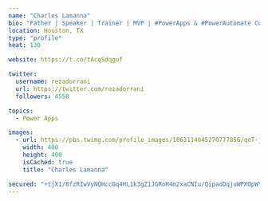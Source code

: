 ```yaml
---
name: "Charles Lamanna"
bio: "Father | Speaker | Trainer | MVP | #PowerApps & #PowerAutomate Community Super User | YouTuber Right-pointing triangle http://youtube.com/c/rezadorrani | Learn - Share - Clockwise rightwards and leftwards open circle arrows"
location: Houston, TX
type: "profile"
heat: 130

website: https://t.co/tAcqSdqguf

twitter:
  username: rezadorrani
  url: https://twitter.com/rezadorrani
  followers: 4550

topics:
  - Power Apps

images:
  - url: https://pbs.twimg.com/profile_images/1063114045270777856/qeT-jpWr_400x400.jpg
    width: 400
    height: 400
    isCached: true
    title: "Charles Lamanna"

secured: "+tjX1/8fzRIwVyNQHccGq4HL1k3gZ1JGRoH4m2xaCNIu/QipaoDqjuWPXOpWYvzhkvd4X9/qZl8Wrjthcl6pxHOMQlbk9ZHcTXi037Qp+HQaix5uiOMto4xjIkYWi0Kd4m19E5Url0Kba+uIxCl0mP+jfZvCVoCWK6CdPkMyIQSnixUkk+tpOBMBPj1GwmZ5MLEUr7VQqhEVfPqGyBYB9N65mrL3HsQc+F9SdrXEjth91hUZK3v/x2OFQ2ZdeBSP/wGsJUM4C6VKOgSYKZiwzZyNoMesAeNn6gvg3Zmpxu531WHcYA+D86XAJmmJ7RkbdSckkfdnWma2Ok+307ZEAJmkN4VmwAO/fvRZFb/SEUhrCrEfnD8pxGaQmwMLj5TgCnNERNcRMNsfnAFwQgxKEg==;B7NrTsM3yMra0W7/TQANHQ=="
---
```


